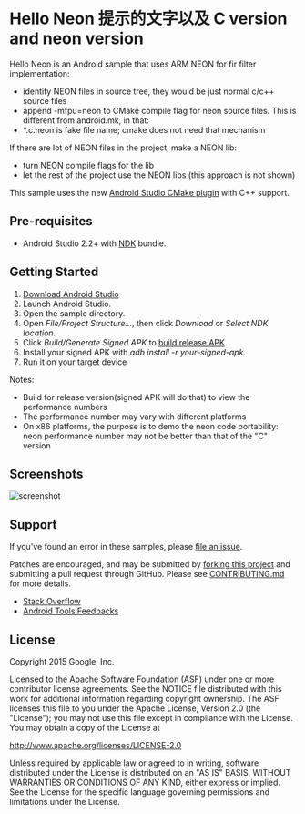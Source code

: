 Hello Neon  提示的文字以及 C version and  neon version
==========
Hello Neon is an Android sample that uses ARM NEON for fir filter implementation:
- identify NEON files in source tree, they would be just normal c/c++ source files
- append -mfpu=neon to CMake compile flag for neon source files.
This is different from android.mk, in that:
- *.c.neon is fake file name; cmake does not need that mechanism


If there are lot of NEON files in the project, make a NEON lib:
- turn NEON compile flags for the lib
- let the rest of the project use the NEON libs
(this approach is not shown)


This sample uses the new [Android Studio CMake plugin](http://tools.android.com/tech-docs/external-c-builds) with C++ support.


Pre-requisites
--------------
- Android Studio 2.2+ with [NDK](https://developer.android.com/ndk/) bundle.

Getting Started
---------------
1. [Download Android Studio](http://developer.android.com/sdk/index.html)
1. Launch Android Studio.
1. Open the sample directory.
1. Open *File/Project Structure...*, then click *Download* or *Select NDK location*.
1. Click *Build/Generate Signed APK* to [build release APK](https://developer.android.com/studio/publish/app-signing.html#sign-apk).
1. Install your signed APK with *adb install -r your-signed-apk*.
1. Run it on your target device

Notes:
- Build for release version(signed APK will do that) to view the performance numbers
- The performance number may vary with different platforms
- On x86 platforms, the purpose is to demo the neon code portability: neon performance number may not be better than that of the "C" version

Screenshots
-----------
![screenshot](screenshot.png)

Support
-------
If you've found an error in these samples, please [file an issue](https://github.com/googlesamples/android-ndk/issues/new).

Patches are encouraged, and may be submitted by [forking this project](https://github.com/googlesamples/android-ndk/fork) and
submitting a pull request through GitHub. Please see [CONTRIBUTING.md](../CONTRIBUTING.md) for more details.

- [Stack Overflow](http://stackoverflow.com/questions/tagged/android-ndk)
- [Android Tools Feedbacks](http://tools.android.com/feedback)

License
-------
Copyright 2015 Google, Inc.

Licensed to the Apache Software Foundation (ASF) under one or more contributor
license agreements.  See the NOTICE file distributed with this work for
additional information regarding copyright ownership.  The ASF licenses this
file to you under the Apache License, Version 2.0 (the "License"); you may not
use this file except in compliance with the License.  You may obtain a copy of
the License at

  http://www.apache.org/licenses/LICENSE-2.0

Unless required by applicable law or agreed to in writing, software
distributed under the License is distributed on an "AS IS" BASIS, WITHOUT
WARRANTIES OR CONDITIONS OF ANY KIND, either express or implied.  See the
License for the specific language governing permissions and limitations under
the License.
